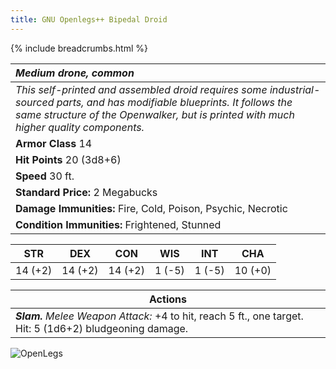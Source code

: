 ```yaml
---
title: GNU Openlegs++ Bipedal Droid
---
```


{% include breadcrumbs.html %}

| _Medium drone, common_ | 
|:-------------|
| _This self-printed and assembled droid requires some industrial-sourced parts, and has modifiable blueprints.  It follows the same structure of the Openwalker, but is printed with much higher quality components._ | 
| **Armor Class**  14 |
| **Hit Points**  20 (3d8+6) |
| **Speed** 30 ft.|
| **Standard Price:** 2 Megabucks |
| **Damage Immunities:** Fire, Cold, Poison, Psychic, Necrotic |
| **Condition Immunities:** Frightened, Stunned |

<table class="abilities">
  <thead><tr><th>STR</th><th>DEX</th><th>CON</th><th>WIS</th><th>INT</th> <th>CHA</th>
    </tr>
  </thead>
  <tbody>
    <tr>
      <td>14 (+2)</td>
      <td>14 (+2)</td>
      <td>14 (+2)</td>
      <td>1 (-5)</td>
      <td>1 (-5)</td>
      <td>10 (+0)</td>
    </tr>
  </tbody>
</table>

| **Actions** |
|---|
| ***Slam.*** *Melee Weapon Attack:* +4 to hit, reach 5 ft., one target. Hit: 5 (1d6+2) bludgeoning damage. |

![OpenLegs](/{{site.baseurl}}/images/OpenLegs.jpg)